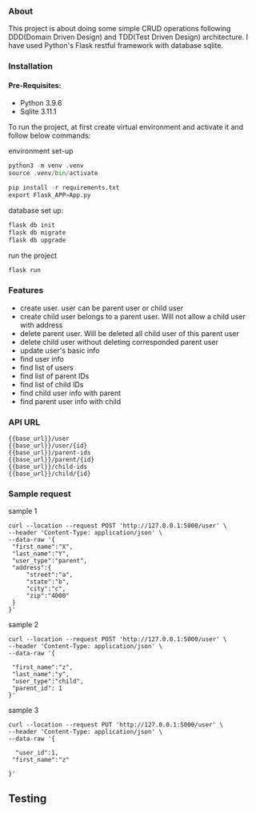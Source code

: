### About
This project is about doing some simple CRUD operations following DDD(Domain Driven Design) and TDD(Test Driven Design) architecture.
I have used Python's Flask restful framework with database sqlite.

### Installation

#### Pre-Requisites:
- Python 3.9.6
- Sqlite 3.11.1

To run the project, at first create virtual environment and activate it and follow below commands:

environment set-up
```python
python3 -m venv .venv
source .venv/bin/activate

pip install -r requirements.txt
export Flask_APP=App.py
```
database set up:
```python
flask db init
flask db migrate
flask db upgrade
```
run the project
```python
flask run
```

### Features
- create user. user can be parent user or child user
- create child user belongs to a parent user. Will not allow a child user with address
- delete parent user. Will be deleted all child user of this parent user
- delete child user without deleting corresponded parent user
- update user's basic info
- find user info
- find list of users
- find list of parent IDs
- find list of child IDs
- find child user info with parent 
- find parent user info with child

### API URL
``` 
{{base_url}}/user 
{{base_url}}/user/{id} 
{{base_url}}/parent-ids
{{base_url}}/parent/{id}
{{base_url}}/child-ids
{{base_url}}/child/{id}
```
### Sample request
sample 1
```
curl --location --request POST 'http://127.0.0.1:5000/user' \
--header 'Content-Type: application/json' \
--data-raw '{
 "first_name":"X",
 "last_name":"Y",
 "user_type":"parent",
 "address":{
     "street":"a",
     "state":"b",
     "city":"c",
     "zip":"4000"
 }
}'
```
sample 2
```
curl --location --request POST 'http://127.0.0.1:5000/user' \
--header 'Content-Type: application/json' \
--data-raw '{

 "first_name":"z",
 "last_name":"y",
 "user_type":"child",
 "parent_id": 1
}'
```
sample 3
```
curl --location --request PUT 'http://127.0.0.1:5000/user' \
--header 'Content-Type: application/json' \
--data-raw '{
  
  "user_id":1,
 "first_name":"z"

}'
```

## Testing



